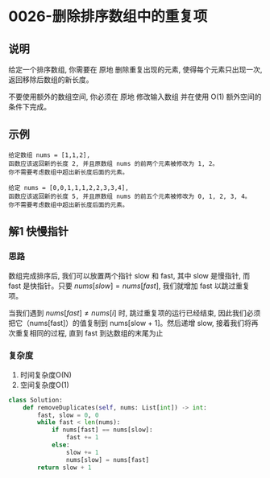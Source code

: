 # 0026-删除排序数组中的重复项

## 说明
给定一个排序数组, 你需要在 原地 删除重复出现的元素, 使得每个元素只出现一次, 返回移除后数组的新长度。

不要使用额外的数组空间, 你必须在 原地 修改输入数组 并在使用 O(1) 额外空间的条件下完成。

## 示例
```
给定数组 nums = [1,1,2], 
函数应该返回新的长度 2, 并且原数组 nums 的前两个元素被修改为 1, 2。 
你不需要考虑数组中超出新长度后面的元素。

给定 nums = [0,0,1,1,1,2,2,3,3,4],
函数应该返回新的长度 5, 并且原数组 nums 的前五个元素被修改为 0, 1, 2, 3, 4。
你不需要考虑数组中超出新长度后面的元素。
```

## 解1 快慢指针

### 思路
数组完成排序后, 我们可以放置两个指针 slow 和 fast, 其中 slow 是慢指针, 而 fast 是快指针。只要 $nums[slow] = nums[fast]$, 我们就增加 fast 以跳过重复项。

当我们遇到 $nums[fast] \neq nums[i]$ 时, 跳过重复项的运行已经结束, 因此我们必须把它（nums[fast]）的值复制到 nums[slow + 1]。然后递增 slow, 接着我们将再次重复相同的过程, 直到 fast 到达数组的末尾为止

### 复杂度
1. 时间复杂度O(N)
2. 空间复杂度O(1)

```python
class Solution:
    def removeDuplicates(self, nums: List[int]) -> int:
        fast, slow = 0, 0
        while fast < len(nums):
            if nums[fast] == nums[slow]:
                fast += 1
            else:
                slow += 1
                nums[slow] = nums[fast]
        return slow + 1
```